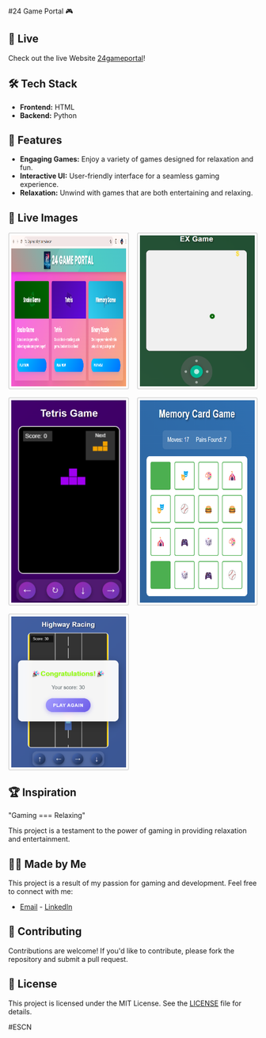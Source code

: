 #24 Game Portal 🎮

## 🔗 Live

Check out the live Website [24gameportal](https://24gameportal.pythonanywhere.com/)!

## 🛠️ Tech Stack

- **Frontend:** HTML
- **Backend:** Python

## 🌟 Features

- **Engaging Games:** Enjoy a variety of games designed for relaxation and fun.
- **Interactive UI:** User-friendly interface for a seamless gaming experience.
- **Relaxation:** Unwind with games that are both entertaining and relaxing.

## 📸 Live Images

<div style="display: flex; flex-wrap: wrap; gap: 16px;">
  <img src="static/image/home.png" alt="Screenshot 1" style="border: 2px solid #ddd; border-radius: 4px; padding: 4px; max-width: calc(50% - 20px);">
  <img src="static/image/snake.png" alt="Screenshot 2" style="border: 2px solid #ddd; border-radius: 4px; padding: 4px; max-width: calc(50% - 20px);">
  <img src="static/image/tetris.png" alt="Screenshot 3" style="border: 2px solid #ddd; border-radius: 4px; padding: 4px; max-width: calc(50% - 20px);">
  <img src="static/image/memory.png" alt="Screenshot 4" style="border: 2px solid #ddd; border-radius: 4px; padding: 4px; max-width: calc(50% - 20px);">
  <img src="static/image/highway.png" alt="Screenshot 4" style="border: 2px solid #ddd; border-radius: 4px; padding: 4px; max-width: calc(50% - 20px);">
</div>

## 🏆 Inspiration

"Gaming === Relaxing"

This project is a testament to the power of gaming in providing relaxation and entertainment.

## 👨‍💻 Made by Me

This project is a result of my passion for gaming and development. Feel free to connect with me:

- [Email](mailto:pradeepbangari24@gmail.com) - [LinkedIn](https://www.linkedin.com/in/pradeep-bangari24/)

## 🤝 Contributing

Contributions are welcome! If you'd like to contribute, please fork the repository and submit a pull request.

## 📜 License

This project is licensed under the MIT License. See the [LICENSE](LICENSE) file for details.

#ESCN

